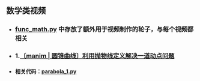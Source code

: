 ## 数学类视频  
* ### [func_math.py](https://github.com/Gillott/My_manimCE/blob/main/My_vedios/math/func_math.py) 中存放了额外用于视频制作的轮子，与每个视频都相关
* ### 1.[〔manim | 圆锥曲线〕利用抛物线定义解决一道动点问题](https://www.bilibili.com/video/BV1z3411K7cF/?spm_id_from=333.999.0.0&vd_source=5d2eb1cf9e3234b2a4b508f94b748174)
* #### 相关代码：[parabola_1.py](https://github.com/Gillott/My_manimCE/blob/main/My_vedios/math/parabola_1.py)
